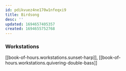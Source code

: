 ```yaml
---
id: pdikvuez4ne170w1nfeqxi9
title: Birdsong
desc: ''
updated: 1694657405357
created: 1694655752768
---
```


### Workstations

[[book-of-hours.workstations.sunset-harp]], [[book-of-hours.workstations.quivering-double-bass]]  
